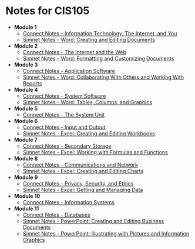 # Notes for CIS105

- **Module 1**
  - [Connect Notes - Information Technology, The Internet, and You](modules/module_01/connect_notes.md)
  - [Simnet Notes - Word: Creating and Editing Documents](modules/module_01/simnet_notes.md)
- **Module 2**
  - [Connect Notes - The Internet and the Web](modules/module_02/connect_notes.md)
  - [Simnet Notes - Word: Formatting and Customizing Documents](modules/module_02/simnet_notes.md)
- **Module 3**
  - [Connect Notes - Application Software](modules/module_03/connect_notes.md)
  - [Simnet Notes - Word: Collaborating With Others and Working With Reports](modules/module_03/simnet_notes.md)
- **Module 4**
  - [Connect Notes - System Software](modules/module_04/connect_notes.md)
  - [Simnet Notes - Word: Tables, Columns, and Graphics](modules/module_04/simnet_notes.md)
- **Module 5**
  - [Connect Notes - The System Unit](modules/module_05/connect_notes.md)
- **Module 6**
  - [Connect Notes - Input and Output](modules/module_06/connect_notes.md)
  - [Simnet Notes - Excel: Creating and Editing Workbooks](modules/module_06/simnet_notes.md)
- **Module 7**
  - [Connect Notes - Secondary Storage](modules/module_07/connect_notes.md)
  - [Simnet Notes - Excel: Working with Formulas and Functions](modules/module_07/simnet_notes.md)
- **Module 8**
  - [Connect Notes - Communications and Network](modules/module_08/connect_notes.md)
  - [Simnet Notes - Excel: Creating and Editing Charts](modules/module_08/simnet_notes.md)
- **Module 9**
  - [Connect Notes - Privacy, Security, and Ethics](modules/module_09/connect_notes.md)
  - [Simnet Notes - Excel: Getting and Managing Data](modules/module_09/simnet_notes.md)
- **Module 10**
  - [Connect Notes - Information Systems](modules/module_10/connect_notes.md)
- **Module 11**
  - [Connect Notes - Databases](modules/module_11/notes.md)
  - [Simnet Notes - PowerPoint: Creating and Editing Business Documents](modules/module_11/simnet_notes_chapter_1.md)
  - [Simnet Notes - PowerPoint: Illustrating with Pictures and Information Graphics](modules/module_11/simnet_notes_chapter_2.md)